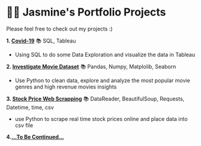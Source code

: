# 👧🏻 Jasmine's Portfolio Projects 

Please feel free to check out my projects :)

**1. [Covid-19](https://github.com/jasmineau/Covid-19)**  📚 SQL, Tableau
- Using SQL to do some Data Exploration and visualize the data in Tableau

**2. [Investigate Movie Dataset](https://github.com/jasmineau/InvestigateMovieDataset)** 📚 Pandas, Numpy, Matplolib, Seaborn
- Use Python to clean data, explore and analyze the most popular movie genres and high revenue movies insights

**3. [Stock Price Web Scrapping](https://github.com/jasmineau/WebScrapping_StockPrice.git)** 📚 DataReader, BeautifulSoup, Requests, Datetime, time, csv
- use Python to scrape real time stock prices online and place data into csv file

**4.[...To Be Continued...](https://github.com/jasmineau/Portfolio)**
